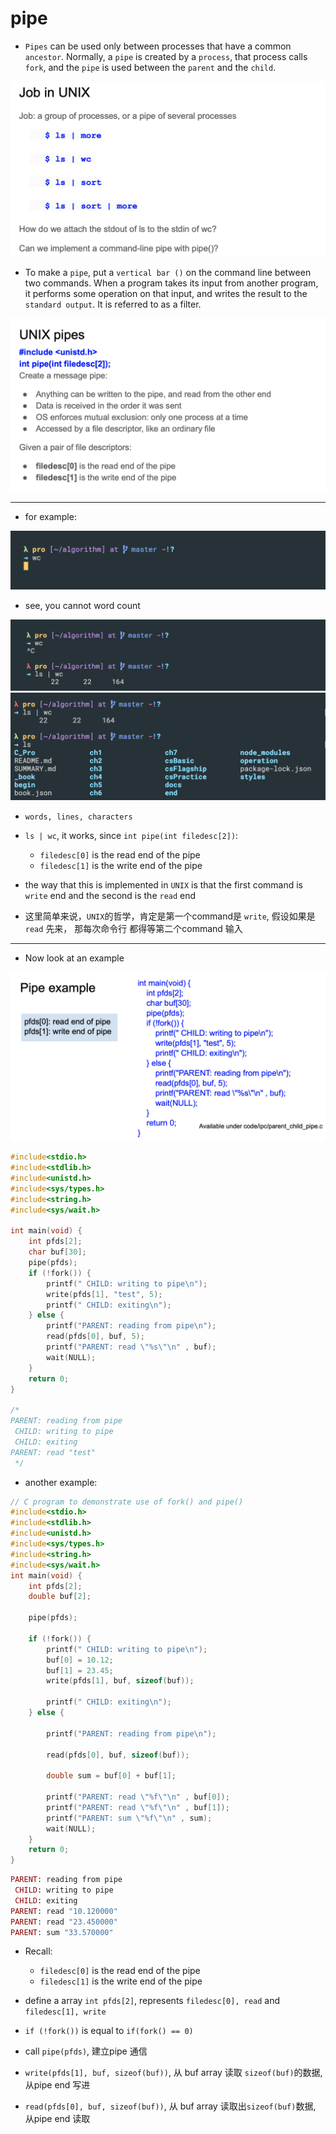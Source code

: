 # pipe

- `Pipes` can be used only between processes that have a common `ancestor`. 
  Normally, a `pipe` is created by a `process`, that process calls `fork`, 
  and the `pipe` is used between the `parent` and the `child`.

![](img/2020-06-28-21-29-14.png)

- To make a `pipe`, put a `vertical bar ()` on the command line between two 
  commands. When a program takes its input from another program, it performs some operation on that input, and writes the result to the `standard output`. It is referred to as a filter.

![](img/2020-06-28-21-27-58.png)

---

- for example:

![](img/2020-06-28-21-42-30.png)
- see, you cannot word count

![](img/2020-06-28-21-45-55.png)
![](img/2020-06-28-21-59-42.png)
- `words, lines, characters`
  
- `ls | wc`, it works, since `int pipe(int filedesc[2])`:
  - `filedesc[0]` is the read end of the pipe
  - `filedesc[1]` is the write end of the pipe
- the way that this is implemented in `UNIX` is that the first command is 
  `write` end and the second is the `read` end
- 这里简单来说，`UNIX`的哲学，肯定是第一个command是 `write`, 假设如果是 `read` 先来，
  那每次命令行 都得等第二个command 输入

 ---

 - Now look at an example

![](img/2020-06-28-22-10-41.png)

```cpp
#include<stdio.h>
#include<stdlib.h>
#include<unistd.h>
#include<sys/types.h>
#include<string.h>
#include<sys/wait.h>

int main(void) { 
    int pfds[2]; 
    char buf[30];  
    pipe(pfds);  
    if (!fork()) { 
        printf(" CHILD: writing to pipe\n"); 
        write(pfds[1], "test", 5); 
        printf(" CHILD: exiting\n");
    } else { 
        printf("PARENT: reading from pipe\n"); 
        read(pfds[0], buf, 5); 
        printf("PARENT: read \"%s\"\n" , buf); 
        wait(NULL); 
    }  
    return 0; 
}

/* 
PARENT: reading from pipe
 CHILD: writing to pipe
 CHILD: exiting
PARENT: read "test"
 */
```


- another example:

```cpp
// C program to demonstrate use of fork() and pipe()
#include<stdio.h>
#include<stdlib.h>
#include<unistd.h>
#include<sys/types.h>
#include<string.h>
#include<sys/wait.h>
int main(void) {
    int pfds[2];
    double buf[2];

    pipe(pfds);

    if (!fork()) {
        printf(" CHILD: writing to pipe\n");
        buf[0] = 10.12;
        buf[1] = 23.45;
        write(pfds[1], buf, sizeof(buf));
 
        printf(" CHILD: exiting\n");
    } else {
 
        printf("PARENT: reading from pipe\n");
 
        read(pfds[0], buf, sizeof(buf));
 
    	double sum = buf[0] + buf[1];

        printf("PARENT: read \"%f\"\n" , buf[0]);
        printf("PARENT: read \"%f\"\n" , buf[1]);
	    printf("PARENT: sum \"%f\"\n" , sum);
        wait(NULL);
    }
    return 0;
}
```

```ruby
PARENT: reading from pipe
 CHILD: writing to pipe
 CHILD: exiting
PARENT: read "10.120000"
PARENT: read "23.450000"
PARENT: sum "33.570000"
```

- Recall: 
  - `filedesc[0]` is the read end of the pipe
  - `filedesc[1]` is the write end of the pipe

- define a array `int pfds[2]`, represents `filedesc[0], read` 
  and `filedesc[1], write`
- `if (!fork())` is equal to `if(fork() == 0)`
- call `pipe(pfds)`, 建立pipe 通信
- `write(pfds[1], buf, sizeof(buf))`, 从 buf array 读取 `sizeof(buf)`的数据, 
  从pipe end 写进
- `read(pfds[0], buf, sizeof(buf))`, 从 buf array 读取出`sizeof(buf)`数据,
  从pipe end 读取  

